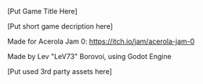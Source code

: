 [Put Game Title Here]

[Put short game decription here]

Made for Acerola Jam 0:
https://itch.io/jam/acerola-jam-0

Made by Lev "LeV73" Borovoi, using Godot Engine

[Put used 3rd party assets here]

